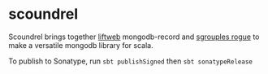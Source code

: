 # scoundrel
Scoundrel brings together [liftweb](https://github.com/lift/framework) mongodb-record and [sgrouples rogue](https://github.com/sgrouples/rogue-fsqio) to make a versatile mongodb library for scala.

To publish to Sonatype, run `sbt publishSigned` then `sbt sonatypeRelease`
